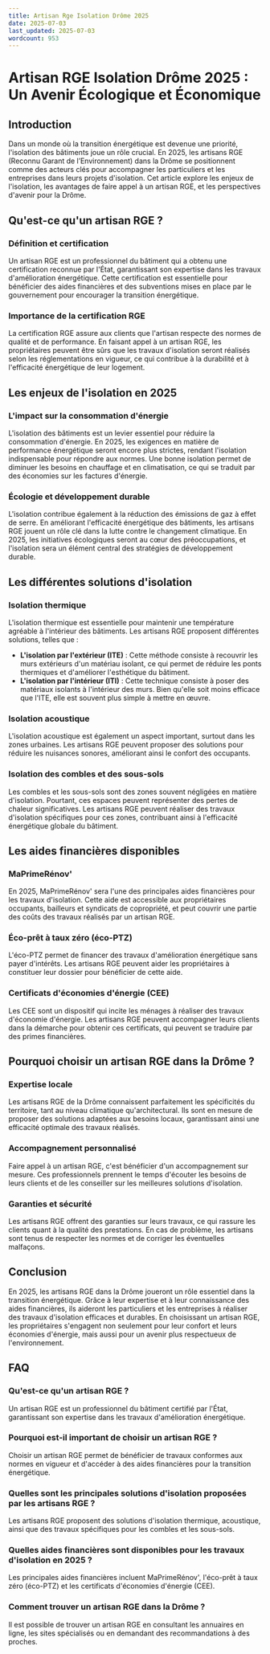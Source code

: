 ```yaml
---
title: Artisan Rge Isolation Drôme 2025
date: 2025-07-03
last_updated: 2025-07-03
wordcount: 953
---
```


# Artisan RGE Isolation Drôme 2025 : Un Avenir Écologique et Économique

## Introduction

Dans un monde où la transition énergétique est devenue une priorité, l'isolation des bâtiments joue un rôle crucial. En 2025, les artisans RGE (Reconnu Garant de l’Environnement) dans la Drôme se positionnent comme des acteurs clés pour accompagner les particuliers et les entreprises dans leurs projets d'isolation. Cet article explore les enjeux de l'isolation, les avantages de faire appel à un artisan RGE, et les perspectives d'avenir pour la Drôme.

## Qu'est-ce qu'un artisan RGE ?

### Définition et certification

Un artisan RGE est un professionnel du bâtiment qui a obtenu une certification reconnue par l'État, garantissant son expertise dans les travaux d'amélioration énergétique. Cette certification est essentielle pour bénéficier des aides financières et des subventions mises en place par le gouvernement pour encourager la transition énergétique.

### Importance de la certification RGE

La certification RGE assure aux clients que l'artisan respecte des normes de qualité et de performance. En faisant appel à un artisan RGE, les propriétaires peuvent être sûrs que les travaux d'isolation seront réalisés selon les réglementations en vigueur, ce qui contribue à la durabilité et à l'efficacité énergétique de leur logement.

## Les enjeux de l'isolation en 2025

### L'impact sur la consommation d'énergie

L'isolation des bâtiments est un levier essentiel pour réduire la consommation d'énergie. En 2025, les exigences en matière de performance énergétique seront encore plus strictes, rendant l'isolation indispensable pour répondre aux normes. Une bonne isolation permet de diminuer les besoins en chauffage et en climatisation, ce qui se traduit par des économies sur les factures d'énergie.

### Écologie et développement durable

L'isolation contribue également à la réduction des émissions de gaz à effet de serre. En améliorant l'efficacité énergétique des bâtiments, les artisans RGE jouent un rôle clé dans la lutte contre le changement climatique. En 2025, les initiatives écologiques seront au cœur des préoccupations, et l'isolation sera un élément central des stratégies de développement durable.

## Les différentes solutions d'isolation

### Isolation thermique

L'isolation thermique est essentielle pour maintenir une température agréable à l'intérieur des bâtiments. Les artisans RGE proposent différentes solutions, telles que :

- **L'isolation par l'extérieur (ITE)** : Cette méthode consiste à recouvrir les murs extérieurs d'un matériau isolant, ce qui permet de réduire les ponts thermiques et d'améliorer l'esthétique du bâtiment.
- **L'isolation par l'intérieur (ITI)** : Cette technique consiste à poser des matériaux isolants à l'intérieur des murs. Bien qu'elle soit moins efficace que l'ITE, elle est souvent plus simple à mettre en œuvre.

### Isolation acoustique

L'isolation acoustique est également un aspect important, surtout dans les zones urbaines. Les artisans RGE peuvent proposer des solutions pour réduire les nuisances sonores, améliorant ainsi le confort des occupants.

### Isolation des combles et des sous-sols

Les combles et les sous-sols sont des zones souvent négligées en matière d'isolation. Pourtant, ces espaces peuvent représenter des pertes de chaleur significatives. Les artisans RGE peuvent réaliser des travaux d'isolation spécifiques pour ces zones, contribuant ainsi à l'efficacité énergétique globale du bâtiment.

## Les aides financières disponibles

### MaPrimeRénov'

En 2025, MaPrimeRénov' sera l'une des principales aides financières pour les travaux d'isolation. Cette aide est accessible aux propriétaires occupants, bailleurs et syndicats de copropriété, et peut couvrir une partie des coûts des travaux réalisés par un artisan RGE.

### Éco-prêt à taux zéro (éco-PTZ)

L'éco-PTZ permet de financer des travaux d'amélioration énergétique sans payer d'intérêts. Les artisans RGE peuvent aider les propriétaires à constituer leur dossier pour bénéficier de cette aide.

### Certificats d'économies d'énergie (CEE)

Les CEE sont un dispositif qui incite les ménages à réaliser des travaux d'économie d'énergie. Les artisans RGE peuvent accompagner leurs clients dans la démarche pour obtenir ces certificats, qui peuvent se traduire par des primes financières.

## Pourquoi choisir un artisan RGE dans la Drôme ?

### Expertise locale

Les artisans RGE de la Drôme connaissent parfaitement les spécificités du territoire, tant au niveau climatique qu'architectural. Ils sont en mesure de proposer des solutions adaptées aux besoins locaux, garantissant ainsi une efficacité optimale des travaux réalisés.

### Accompagnement personnalisé

Faire appel à un artisan RGE, c'est bénéficier d'un accompagnement sur mesure. Ces professionnels prennent le temps d'écouter les besoins de leurs clients et de les conseiller sur les meilleures solutions d'isolation.

### Garanties et sécurité

Les artisans RGE offrent des garanties sur leurs travaux, ce qui rassure les clients quant à la qualité des prestations. En cas de problème, les artisans sont tenus de respecter les normes et de corriger les éventuelles malfaçons.

## Conclusion

En 2025, les artisans RGE dans la Drôme joueront un rôle essentiel dans la transition énergétique. Grâce à leur expertise et à leur connaissance des aides financières, ils aideront les particuliers et les entreprises à réaliser des travaux d'isolation efficaces et durables. En choisissant un artisan RGE, les propriétaires s'engagent non seulement pour leur confort et leurs économies d'énergie, mais aussi pour un avenir plus respectueux de l'environnement.

## FAQ

### Qu'est-ce qu'un artisan RGE ?

Un artisan RGE est un professionnel du bâtiment certifié par l'État, garantissant son expertise dans les travaux d'amélioration énergétique.

### Pourquoi est-il important de choisir un artisan RGE ?

Choisir un artisan RGE permet de bénéficier de travaux conformes aux normes en vigueur et d'accéder à des aides financières pour la transition énergétique.

### Quelles sont les principales solutions d'isolation proposées par les artisans RGE ?

Les artisans RGE proposent des solutions d'isolation thermique, acoustique, ainsi que des travaux spécifiques pour les combles et les sous-sols.

### Quelles aides financières sont disponibles pour les travaux d'isolation en 2025 ?

Les principales aides financières incluent MaPrimeRénov', l'éco-prêt à taux zéro (éco-PTZ) et les certificats d'économies d'énergie (CEE).

### Comment trouver un artisan RGE dans la Drôme ?

Il est possible de trouver un artisan RGE en consultant les annuaires en ligne, les sites spécialisés ou en demandant des recommandations à des proches.